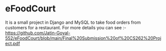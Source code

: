 # eFoodCourt
It is a small project in Django and MySQL to take food orders from customers for a restaurant.
For more details you can see :- https://github.com/Jatin-Goyal-552/eFoodCourt/blob/main/Final%20Submission%20of%20CS262%20Project.pdf
